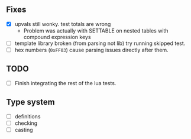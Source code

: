 ## Fixes
- [x] upvals still wonky. test totals are wrong
  - Problem was actually with SETTABLE on nested tables with compound expression keys
- [ ] template library broken (from parsing not lib) try running skipped test.
- [ ] hex numbers (`0xFF03`) cause parsing issues directly after them.

## TODO
- [ ] Finish integrating the rest of the lua tests.

## Type system
- [ ] definitions
- [ ] checking
- [ ] casting

